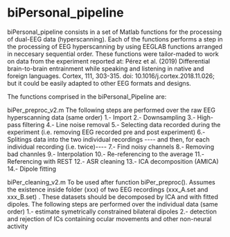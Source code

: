 # biPersonal_pipeline

biPersonal_pipeline consists in a set of Matlab functions for the processing of dual-EEG data (hyperscanning).
Each of the functions performs a step in the processing of EEG hyperscanning by using EEGLAB functions arranged in neccesary sequential order.
These functions were tailor-maded to work on data from the experiment reported at:
Pérez et al. (2019) Differential brain-to-brain entrainment while speaking and listening in native and foreign languages. Cortex, 111, 303-315.
doi: 10.1016/j.cortex.2018.11.026;
but it could be easily adapted to other EEG formats and designs.

The functions comprised in the biPersonal_Pipeline are:

biPer_preproc_v2.m
   The following steps are performed over the raw EEG hyperscanning data (same order)
   1.- Import
   2.- Downsampling
   3.- High-pass filtering
   4.- Line noise removal
   5.- Selecting data recorded during the experiment (i.e. removing EEG recorded pre and post experiment)
   6.- Splitings data into the two individual recordings
   ---- and then, for each individual recording (i.e. twice)----
   7.- Find noisy channels
   8.- Removing bad channles
   9.- Interpolation
  10.- Re-referencing to the average
  11.- Referencing with REST
  12.- ASR cleaning
  13.- ICA decomposition (AMICA)
  14.- Dipole fitting
  
biPer_cleaning_v2.m
   To be used after function biPer_preproc(). Assumes the existence inside folder (xxx) of two EEG recordings (xxx_A.set and xxx_B.set) .
   These datasets should be decomposed by ICA and with fitted dipoles.
   The following steps are performed over the individual data (same order)
   1.- estimate symetrically constrained bilateral dipoles
   2.- detection and rejection of ICs containing ocular movements and other non-neural activity
